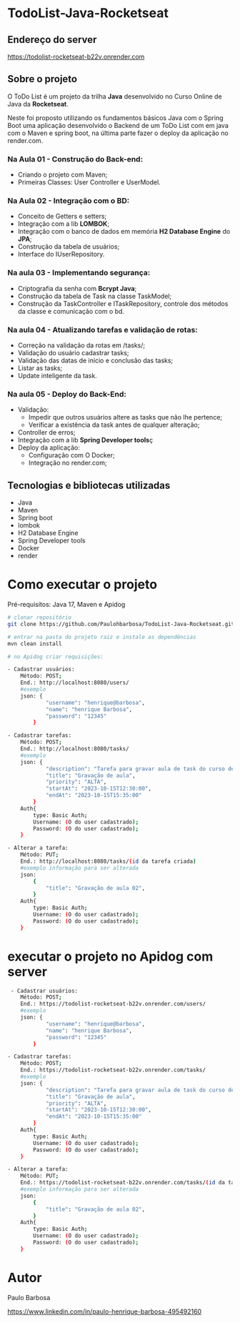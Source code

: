 # TodoList-Java-Rocketseat

## Endereço do server
https://todolist-rocketseat-b22v.onrender.com
 
## Sobre o projeto

O ToDo List é um projeto da trilha **Java** desenvolvido no Curso Online de Java da **Rocketseat**.

Neste foi proposto utilizando os fundamentos básicos Java com o Spring Boot uma aplicação desenvolvido o Backend de um ToDo List com  em java com o Maven e spring boot, na última parte fazer o deploy da aplicação no render.com.

### Na Aula 01 - Construção do Back-end:
- Criando o projeto com Maven;
- Primeiras Classes: User Controller e UserModel.

### Na Aula 02 - Integração com o BD:
- Conceito de Getters e setters;
- Integração com a lib **LOMBOK**;
- Integração com o banco de dados em memória **H2 Database Engine** do **JPA**;
- Construção da tabela de usuários;
- Interface do IUserRepository.

### Na aula 03 - Implementando segurança:
- Criptografia da senha com **Bcrypt Java**;
- Construção da tabela de Task na classe TaskModel;
- Construção da TaskController e ITaskRepository, controle dos métodos da classe e comunicação com o bd.

### Na aula 04 - Atualizando tarefas e validação de rotas:
- Correção na validação da rotas em /tasks/;
- Validação do usuário cadastrar tasks;
- Validação das datas de início e conclusão das tasks; 
- Listar as tasks;
- Update inteligente da task.

### Na aula 05 - Deploy do Back-End:
- Validação:
    - Impedir que outros usuários altere as tasks que não lhe pertence;
    - Verificar a existência da task antes de qualquer alteração;
- Controller de erros;
- Integração com a lib **Spring Developer tools**ç
- Deploy da aplicação:
    - Configuração com O Docker;
    - Integração no render.com;

## Tecnologias e bibliotecas utilizadas
- Java
- Maven
- Spring boot
- lombok
- H2 Database Engine
- Spring Developer tools
- Docker
- render

# Como executar o projeto

Pré-requisitos: Java 17, Maven e Apidog

```bash
# clonar repositório
git clone https://github.com/Paulohbarbosa/TodoList-Java-Rocketseat.git 

# entrar na pasta do projeto raiz e instale as dependências
mvn clean install

# no Apidog criar requisições:

- Cadastrar usuários:
    Método: POST;
    End.: http://localhost:8080/users/ 
    #exemplo
    json: {
            "username": "henrique@barbosa",
            "name": "henrique Barbosa",
            "password": "12345"
        }

- Cadastrar tarefas:
    Método: POST;
    End.: http://localhost:8080/tasks/ 
    #exemplo
    json: {
            "description": "Tarefa para gravar aula de task do curso de spring boot",
            "title": "Gravação de aula",
            "priority": "ALTA",
            "startAt": "2023-10-15T12:30:00",
            "endAt": "2023-10-15T15:35:00"
        }
    Auth{
        type: Basic Auth;
        Username: (O do user cadastrado);
        Password: (O do user cadastrado);
    }

- Alterar a tarefa:
    Método: PUT;
    End.: http://localhost:8080/tasks/(id da tarefa criada) 
    #exemplo informação para ser alterada
    json:
        {
            "title": "Gravação de aula 02",
        }
    Auth{
        type: Basic Auth;
        Username: (O do user cadastrado);
        Password: (O do user cadastrado);
    }
```
# executar o projeto no Apidog com server

```bash
 - Cadastrar usuários:
    Método: POST;
    End.: https://todolist-rocketseat-b22v.onrender.com/users/ 
    #exemplo
    json: {
            "username": "henrique@barbosa",
            "name": "henrique Barbosa",
            "password": "12345"
        }

- Cadastrar tarefas:
    Método: POST;
    End.: https://todolist-rocketseat-b22v.onrender.com/tasks/ 
    #exemplo
    json: {
            "description": "Tarefa para gravar aula de task do curso de spring boot",
            "title": "Gravação de aula",
            "priority": "ALTA",
            "startAt": "2023-10-15T12:30:00",
            "endAt": "2023-10-15T15:35:00"
        }
    Auth{
        type: Basic Auth;
        Username: (O do user cadastrado);
        Password: (O do user cadastrado);
    }

- Alterar a tarefa:
    Método: PUT;
    End.: https://todolist-rocketseat-b22v.onrender.com/tasks/(id da tarefa criada) 
    #exemplo informação para ser alterada
    json:
        {
            "title": "Gravação de aula 02",
        }
    Auth{
        type: Basic Auth;
        Username: (O do user cadastrado);
        Password: (O do user cadastrado);
    }
```

# Autor

Paulo Barbosa

https://www.linkedin.com/in/paulo-henrique-barbosa-495492160

